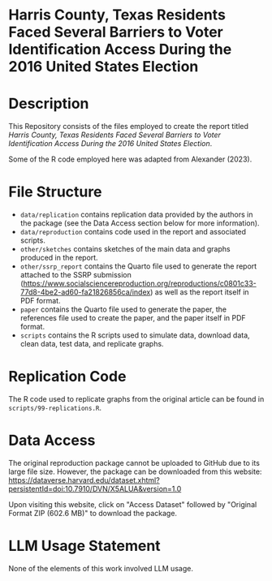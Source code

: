# Harris County, Texas Residents Faced Several Barriers to Voter Identification Access During the 2016 United States Election

# Description

This Repository consists of the files employed to create the report titled *Harris County, Texas Residents Faced Several Barriers to Voter Identification Access During the 2016 United States Election*.

Some of the R code employed here was adapted from Alexander (2023).

# File Structure

- `data/replication` contains replication data provided by the authors in the package (see the Data Access section below for more information).
- `data/reproduction` contains code used in the report and associated scripts.
- `other/sketches` contains sketches of the main data and graphs produced in the report.
- `other/ssrp_report` contains the Quarto file used to generate the report attached to the SSRP submission (https://www.socialsciencereproduction.org/reproductions/c0801c33-77d8-4be2-ad60-fa21826856ca/index) as well as the report itself in PDF format.
- `paper` contains the Quarto file used to generate the paper, the references file used to create the paper, and the paper itself in PDF format.
- `scripts` contains the R scripts used to simulate data, download data, clean data, test data, and replicate graphs.

# Replication Code

The R code used to replicate graphs from the original article can be found in `scripts/99-replications.R`.

# Data Access

The original reproduction package cannot be uploaded to GitHub due to its large file size. However, the package can be downloaded from this website: https://dataverse.harvard.edu/dataset.xhtml?persistentId=doi:10.7910/DVN/X5ALUA&version=1.0

Upon visiting this website, click on "Access Dataset" followed by "Original Format ZIP (602.6 MB)" to download the package.

# LLM Usage Statement

None of the elements of this work involved LLM usage.

